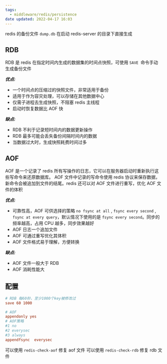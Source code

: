 ```yaml
---
tags:
  - middleware/redis/persistence
date updated: 2022-04-17 16:03
---
```


redis 的备份文件 `dump.db` 在启动 redis-server 的目录下直接生成

## RDB

RDB 是 redis 在指定时间内生成的数据集的时间点快照，可使用 ` SAVE  `命令手动生成备份文件

**_优点:_**

- 一个时间点的压缩过的快照文件，非常适用于备份
- 适用于作为容灾处理，可以存储在其他数据中心
- 仅需子进程去生成快照，不阻塞 redis 主线程
- 启动时恢复数据比 AOF 快

**_缺点:_**

- RDB 不利于记录短时间内的数据更新操作
- RDB 最多可能会丢失备份间隔时间内的数据
- 当数据过大时，生成快照耗费时间过多

## AOF

AOF 是一个记录了 redis 所有写操作的日志，它可以在服务器启动时重新执行这些写命令来还原数据库。
AOF 文件中记录的写命令使用 redis 协议来保存数据，新命令会被追加到文件的结尾。redis 还可以对 AOF 文件进行重写，优化 AOF 文件的体积

**_优点:_**

- 可靠性高，AOF 可供选择的策略 `no fsync at all` , `fsync every second` ,  `fsync at every query`，默认情况下使用的是 `fsync every second`。同步的频率越高，占用 CPU 越多，同步效果越好
- AOF 日志一个追加文件
- AOF 可通过重写优化其体积
- AOF 文件格式易于理解，方便转换

**_缺点:_**

- AOF 文件一般大于 RDB
- AOF 消耗性能大

## 配置

```conf
# RDB 每60秒，至少1000个key被修改过
save 60 1000

# AOF
appendonly yes
# AOF策略
#1 no
#2 everysec
#3 always
appendfsync  everysec
```

可以使用 `redis-check-aof` 修复 aof 文件
可以使用 `redis-check-rdb` 修复 rdb 文件
